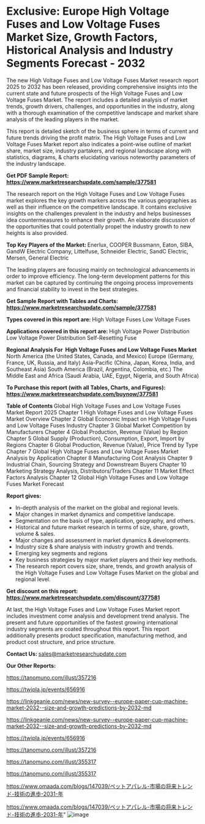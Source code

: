 # Exclusive: Europe High Voltage Fuses and Low Voltage Fuses Market Size, Growth Factors, Historical Analysis and Industry Segments Forecast - 2032

The new High Voltage Fuses and Low Voltage Fuses Market research report 2025 to 2032 has been released, providing comprehensive insights into the current state and future prospects of the High Voltage Fuses and Low Voltage Fuses Market. The report includes a detailed analysis of market trends, growth drivers, challenges, and opportunities in the industry, along with a thorough examination of the competitive landscape and market share analysis of the leading players in the market.

This report is detailed sketch of the business sphere in terms of current and future trends driving the profit matrix. The High Voltage Fuses and Low Voltage Fuses Market report also indicates a point-wise outline of market share, market size, industry partakers, and regional landscape along with statistics, diagrams, &amp; charts elucidating various noteworthy parameters of the industry landscape.

<strong><b>Get PDF Sample Report: <a href=https://www.marketresearchupdate.com/sample/377581>https://www.marketresearchupdate.com/sample/377581</a></b></strong>

The research report on the High Voltage Fuses and Low Voltage Fuses market explores the key growth markers across the various geographies as well as their influence on the competitive landscape. It contains exclusive insights on the challenges prevalent in the industry and helps businesses idea countermeasures to enhance their growth. An elaborate discussion of the opportunities that could potentially propel the industry growth to new heights is also provided.

<strong><b>Top Key Players of the Market:
</b></strong>Enerlux, COOPER Bussmann, Eaton, SIBA, GandW Electric Company, Littelfuse, Schneider Electric, SandC Electric, Mersen, General Electric<strong><b>
</b></strong>

The leading players are focusing mainly on technological advancements in order to improve efficiency. The long-term development patterns for this market can be captured by continuing the ongoing process improvements and financial stability to invest in the best strategies.

<strong><b>Get Sample Report with Tables and Charts: <a href=https://www.marketresearchupdate.com/sample/377581>https://www.marketresearchupdate.com/sample/377581</a></b></strong>

<strong><b>Types covered in this report are:
</b></strong>High Voltage Fuses
Low Voltage Fuses<strong><b>
</b></strong>

<strong><b>Applications covered in this report are:
</b></strong>High Voltage Power Distribution
Low Voltage Power Distribution
Self-Resetting Fuse<strong><b>
</b></strong>

<strong><b>Regional Analysis For  High Voltage Fuses and Low Voltage Fuses Market</b></strong><strong><b>
</b></strong>North America (the United States, Canada, and Mexico)
Europe (Germany, France, UK, Russia, and Italy)
Asia-Pacific (China, Japan, Korea, India, and Southeast Asia)
South America (Brazil, Argentina, Colombia, etc.)
The Middle East and Africa (Saudi Arabia, UAE, Egypt, Nigeria, and South Africa)

<strong><b>To Purchase this report (with all Tables, Charts, and Figures): <a href=https://www.marketresearchupdate.com/buynow/377581>https://www.marketresearchupdate.com/buynow/377581</a></b></strong>

<strong><b>Table of Contents</b></strong><strong><b>
</b></strong>Global High Voltage Fuses and Low Voltage Fuses Market Report 2025
Chapter 1 High Voltage Fuses and Low Voltage Fuses Market Overview
Chapter 2 Global Economic Impact on High Voltage Fuses and Low Voltage Fuses Industry
Chapter 3 Global Market Competition by Manufacturers
Chapter 4 Global Production, Revenue (Value) by Region
Chapter 5 Global Supply (Production), Consumption, Export, Import by Regions
Chapter 6 Global Production, Revenue (Value), Price Trend by Type
Chapter 7 Global High Voltage Fuses and Low Voltage Fuses Market Analysis by Application
Chapter 8 Manufacturing Cost Analysis
Chapter 9 Industrial Chain, Sourcing Strategy and Downstream Buyers
Chapter 10 Marketing Strategy Analysis, Distributors/Traders
Chapter 11 Market Effect Factors Analysis
Chapter 12 Global High Voltage Fuses and Low Voltage Fuses Market Forecast

<strong><b>Report gives:</b></strong>

- In-depth analysis of the market on the global and regional levels.
- Major changes in market dynamics and competitive landscape.
- Segmentation on the basis of type, application, geography, and others.
- Historical and future market research in terms of size, share, growth, volume &amp; sales.
- Major changes and assessment in market dynamics &amp; developments.
- Industry size &amp; share analysis with industry growth and trends.
- Emerging key segments and regions
- Key business strategies by major market players and their key methods.
- The research report covers size, share, trends, and growth analysis of the High Voltage Fuses and Low Voltage Fuses Market on the global and regional level.

<strong><b>Get discount on this report: <a href=https://www.marketresearchupdate.com/discount/377581>https://www.marketresearchupdate.com/discount/377581</a></b></strong>

At last, the High Voltage Fuses and Low Voltage Fuses Market report includes investment come analysis and development trend analysis. The present and future opportunities of the fastest growing international industry segments are coated throughout this report. This report additionally presents product specification, manufacturing method, and product cost structure, and price structure.

<strong><b>Contact Us:
</b></strong>sales@marketresearchupdate.com

<strong>Our Other Reports:</strong>

<a href=https://tanomuno.com/illust/357216>https://tanomuno.com/illust/357216</a>

<a href=https://twipla.jp/events/656916>https://twipla.jp/events/656916</a>

<a href=https://linkgeanie.com/news/new-survey--europe-paper-cup-machine-market-2032--size-and-growth-predictions-by-2032-md>https://linkgeanie.com/news/new-survey--europe-paper-cup-machine-market-2032--size-and-growth-predictions-by-2032-md</a>

<a href=https://linkgeanie.com/news/new-survey--europe-paper-cup-machine-market-2032--size-and-growth-predictions-by-2032-md>https://linkgeanie.com/news/new-survey--europe-paper-cup-machine-market-2032--size-and-growth-predictions-by-2032-md</a>

<a href=https://twipla.jp/events/656916>https://twipla.jp/events/656916</a>

<a href=https://tanomuno.com/illust/357216>https://tanomuno.com/illust/357216</a>

<a href=https://tanomuno.com/illust/355317>https://tanomuno.com/illust/355317</a>

<a href=https://tanomuno.com/illust/355317>https://tanomuno.com/illust/355317</a>

<a href=https://www.omaada.com/blogs/147039/ペットアパレル-市場の将来トレンド-技術の進歩-2031-年>https://www.omaada.com/blogs/147039/ペットアパレル-市場の将来トレンド-技術の進歩-2031-年</a>

<a href=https://www.omaada.com/blogs/147039/ペットアパレル-市場の将来トレンド-技術の進歩-2031-年>https://www.omaada.com/blogs/147039/ペットアパレル-市場の将来トレンド-技術の進歩-2031-年</a>"
![image](https://github.com/user-attachments/assets/78c0a80c-691f-4aa4-b063-6d96850575fd)
